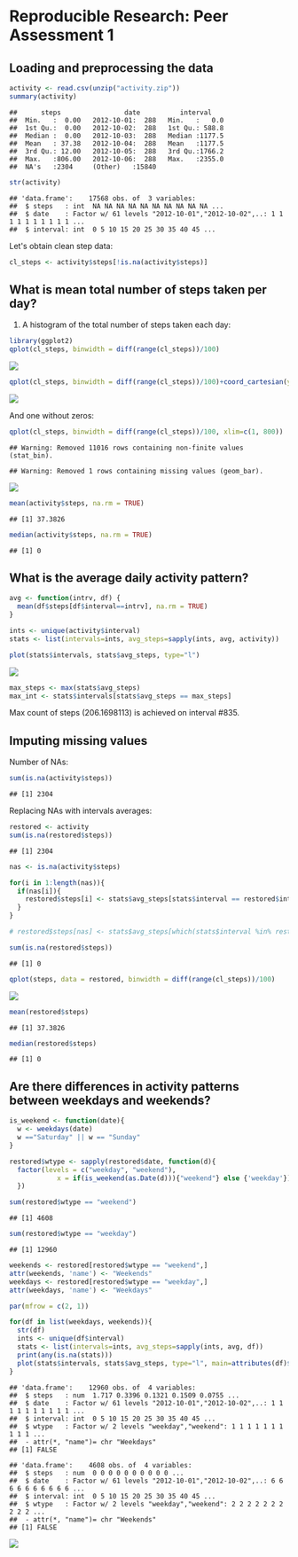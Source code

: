 # Reproducible Research: Peer Assessment 1


## Loading and preprocessing the data

```r
activity <- read.csv(unzip("activity.zip"))
summary(activity)
```

```
##      steps                date          interval     
##  Min.   :  0.00   2012-10-01:  288   Min.   :   0.0  
##  1st Qu.:  0.00   2012-10-02:  288   1st Qu.: 588.8  
##  Median :  0.00   2012-10-03:  288   Median :1177.5  
##  Mean   : 37.38   2012-10-04:  288   Mean   :1177.5  
##  3rd Qu.: 12.00   2012-10-05:  288   3rd Qu.:1766.2  
##  Max.   :806.00   2012-10-06:  288   Max.   :2355.0  
##  NA's   :2304     (Other)   :15840
```

```r
str(activity)
```

```
## 'data.frame':	17568 obs. of  3 variables:
##  $ steps   : int  NA NA NA NA NA NA NA NA NA NA ...
##  $ date    : Factor w/ 61 levels "2012-10-01","2012-10-02",..: 1 1 1 1 1 1 1 1 1 1 ...
##  $ interval: int  0 5 10 15 20 25 30 35 40 45 ...
```

Let's obtain clean step data:


```r
cl_steps <- activity$steps[!is.na(activity$steps)]
```

## What is mean total number of steps taken per day?

1. A histogram of the total number of steps taken each day:


```r
library(ggplot2)
qplot(cl_steps, binwidth = diff(range(cl_steps))/100)
```

![](PA1_template_files/figure-html/unnamed-chunk-3-1.png)<!-- -->

```r
qplot(cl_steps, binwidth = diff(range(cl_steps))/100)+coord_cartesian(ylim=c(0, 500))
```

![](PA1_template_files/figure-html/unnamed-chunk-3-2.png)<!-- -->

And one without zeros:

```r
qplot(cl_steps, binwidth = diff(range(cl_steps))/100, xlim=c(1, 800))
```

```
## Warning: Removed 11016 rows containing non-finite values (stat_bin).
```

```
## Warning: Removed 1 rows containing missing values (geom_bar).
```

![](PA1_template_files/figure-html/unnamed-chunk-4-1.png)<!-- -->



```r
mean(activity$steps, na.rm = TRUE)
```

```
## [1] 37.3826
```

```r
median(activity$steps, na.rm = TRUE)
```

```
## [1] 0
```


## What is the average daily activity pattern?


```r
avg <- function(intrv, df) {
  mean(df$steps[df$interval==intrv], na.rm = TRUE)
}

ints <- unique(activity$interval)
stats <- list(intervals=ints, avg_steps=sapply(ints, avg, activity))

plot(stats$intervals, stats$avg_steps, type="l")
```

![](PA1_template_files/figure-html/unnamed-chunk-6-1.png)<!-- -->


```r
max_steps <- max(stats$avg_steps)
max_int <- stats$intervals[stats$avg_steps == max_steps]
```
Max count of steps (206.1698113) is achieved on interval #835.


## Imputing missing values

Number of NAs:

```r
sum(is.na(activity$steps))
```

```
## [1] 2304
```

Replacing NAs with intervals averages:

```r
restored <- activity
sum(is.na(restored$steps))
```

```
## [1] 2304
```

```r
nas <- is.na(activity$steps)

for(i in 1:length(nas)){
  if(nas[i]){
    restored$steps[i] <- stats$avg_steps[stats$interval == restored$interval[i]]
  }
}

# restored$steps[nas] <- stats$avg_steps[which(stats$interval %in% restored$interval[nas])]

sum(is.na(restored$steps))
```

```
## [1] 0
```

```r
qplot(steps, data = restored, binwidth = diff(range(cl_steps))/100)
```

![](PA1_template_files/figure-html/unnamed-chunk-9-1.png)<!-- -->



```r
mean(restored$steps)
```

```
## [1] 37.3826
```

```r
median(restored$steps)
```

```
## [1] 0
```



## Are there differences in activity patterns between weekdays and weekends?



```r
is_weekend <- function(date){
  w <- weekdays(date)
  w =="Saturday" || w == "Sunday"
}

restored$wtype <- sapply(restored$date, function(d){
  factor(levels = c("weekday", "weekend"),
            x = if(is_weekend(as.Date(d))){"weekend"} else {'weekday'})
  })

sum(restored$wtype == "weekend")
```

```
## [1] 4608
```

```r
sum(restored$wtype == "weekday")
```

```
## [1] 12960
```

```r
weekends <- restored[restored$wtype == "weekend",]
attr(weekends, 'name') <- "Weekends"
weekdays <- restored[restored$wtype == "weekday",]
attr(weekdays, 'name') <- "Weekdays"

par(mfrow = c(2, 1))

for(df in list(weekdays, weekends)){
  str(df)
  ints <- unique(df$interval)
  stats <- list(intervals=ints, avg_steps=sapply(ints, avg, df))
  print(any(is.na(stats)))
  plot(stats$intervals, stats$avg_steps, type="l", main=attributes(df)$name)
}
```

```
## 'data.frame':	12960 obs. of  4 variables:
##  $ steps   : num  1.717 0.3396 0.1321 0.1509 0.0755 ...
##  $ date    : Factor w/ 61 levels "2012-10-01","2012-10-02",..: 1 1 1 1 1 1 1 1 1 1 ...
##  $ interval: int  0 5 10 15 20 25 30 35 40 45 ...
##  $ wtype   : Factor w/ 2 levels "weekday","weekend": 1 1 1 1 1 1 1 1 1 1 ...
##  - attr(*, "name")= chr "Weekdays"
## [1] FALSE
```

```
## 'data.frame':	4608 obs. of  4 variables:
##  $ steps   : num  0 0 0 0 0 0 0 0 0 0 ...
##  $ date    : Factor w/ 61 levels "2012-10-01","2012-10-02",..: 6 6 6 6 6 6 6 6 6 6 ...
##  $ interval: int  0 5 10 15 20 25 30 35 40 45 ...
##  $ wtype   : Factor w/ 2 levels "weekday","weekend": 2 2 2 2 2 2 2 2 2 2 ...
##  - attr(*, "name")= chr "Weekends"
## [1] FALSE
```

![](PA1_template_files/figure-html/unnamed-chunk-11-1.png)<!-- -->
